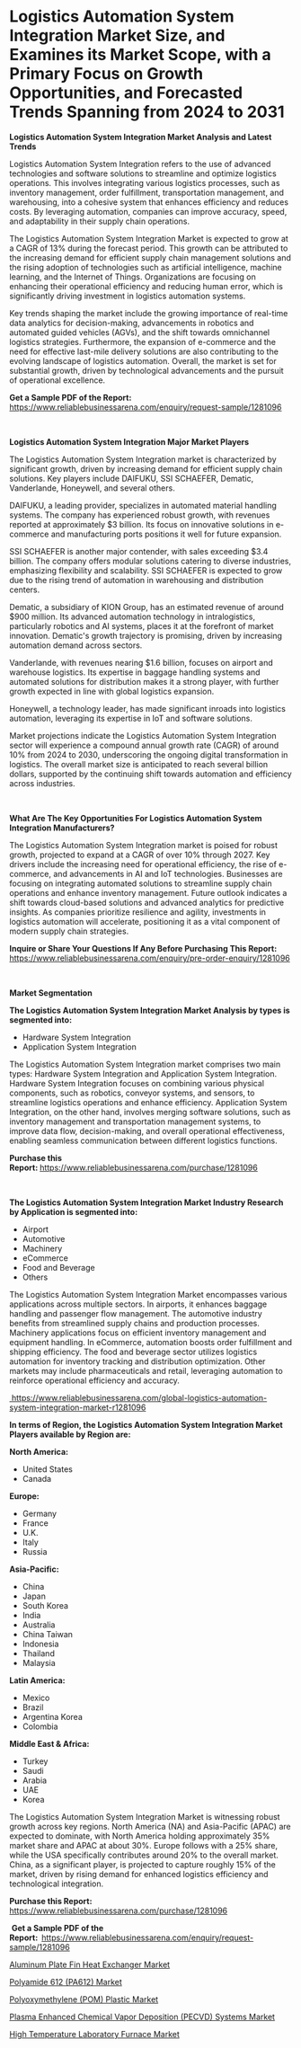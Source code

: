 <p><h1>Logistics Automation System Integration Market Size, and Examines its Market Scope, with a Primary Focus on Growth Opportunities, and Forecasted Trends Spanning from 2024 to 2031</h1></p><p><strong>Logistics Automation System Integration Market Analysis and Latest Trends</strong></p>
<p><p>Logistics Automation System Integration refers to the use of advanced technologies and software solutions to streamline and optimize logistics operations. This involves integrating various logistics processes, such as inventory management, order fulfillment, transportation management, and warehousing, into a cohesive system that enhances efficiency and reduces costs. By leveraging automation, companies can improve accuracy, speed, and adaptability in their supply chain operations.</p><p>The Logistics Automation System Integration Market is expected to grow at a CAGR of 13% during the forecast period. This growth can be attributed to the increasing demand for efficient supply chain management solutions and the rising adoption of technologies such as artificial intelligence, machine learning, and the Internet of Things. Organizations are focusing on enhancing their operational efficiency and reducing human error, which is significantly driving investment in logistics automation systems. </p><p>Key trends shaping the market include the growing importance of real-time data analytics for decision-making, advancements in robotics and automated guided vehicles (AGVs), and the shift towards omnichannel logistics strategies. Furthermore, the expansion of e-commerce and the need for effective last-mile delivery solutions are also contributing to the evolving landscape of logistics automation. Overall, the market is set for substantial growth, driven by technological advancements and the pursuit of operational excellence.</p></p>
<p><strong>Get a Sample PDF of the Report:&nbsp;</strong> <a href="https://www.reliablebusinessarena.com/enquiry/request-sample/1281096?utm_campaign=1174&utm_medium=2&utm_source=Github&utm_content=ia&utm_term=30092024&utm_id=logistics-automation-system-integration">https://www.reliablebusinessarena.com/enquiry/request-sample/1281096</a></p>
<p>&nbsp;</p>
<p><strong>Logistics Automation System Integration Major Market Players</strong></p>
<p><p>The Logistics Automation System Integration market is characterized by significant growth, driven by increasing demand for efficient supply chain solutions. Key players include DAIFUKU, SSI SCHAEFER, Dematic, Vanderlande, Honeywell, and several others.</p><p>DAIFUKU, a leading provider, specializes in automated material handling systems. The company has experienced robust growth, with revenues reported at approximately $3 billion. Its focus on innovative solutions in e-commerce and manufacturing ports positions it well for future expansion.</p><p>SSI SCHAEFER is another major contender, with sales exceeding $3.4 billion. The company offers modular solutions catering to diverse industries, emphasizing flexibility and scalability. SSI SCHAEFER is expected to grow due to the rising trend of automation in warehousing and distribution centers.</p><p>Dematic, a subsidiary of KION Group, has an estimated revenue of around $900 million. Its advanced automation technology in intralogistics, particularly robotics and AI systems, places it at the forefront of market innovation. Dematic's growth trajectory is promising, driven by increasing automation demand across sectors.</p><p>Vanderlande, with revenues nearing $1.6 billion, focuses on airport and warehouse logistics. Its expertise in baggage handling systems and automated solutions for distribution makes it a strong player, with further growth expected in line with global logistics expansion.</p><p>Honeywell, a technology leader, has made significant inroads into logistics automation, leveraging its expertise in IoT and software solutions. </p><p>Market projections indicate the Logistics Automation System Integration sector will experience a compound annual growth rate (CAGR) of around 10% from 2024 to 2030, underscoring the ongoing digital transformation in logistics. The overall market size is anticipated to reach several billion dollars, supported by the continuing shift towards automation and efficiency across industries.</p></p>
<p>&nbsp;</p>
<p><strong>What Are The Key Opportunities For Logistics Automation System Integration Manufacturers?</strong></p>
<p><p>The Logistics Automation System Integration market is poised for robust growth, projected to expand at a CAGR of over 10% through 2027. Key drivers include the increasing need for operational efficiency, the rise of e-commerce, and advancements in AI and IoT technologies. Businesses are focusing on integrating automated solutions to streamline supply chain operations and enhance inventory management. Future outlook indicates a shift towards cloud-based solutions and advanced analytics for predictive insights. As companies prioritize resilience and agility, investments in logistics automation will accelerate, positioning it as a vital component of modern supply chain strategies.</p></p>
<p><strong>Inquire or Share Your Questions If Any Before Purchasing This Report:</strong> <a href="https://www.reliablebusinessarena.com/enquiry/pre-order-enquiry/1281096?utm_campaign=1174&utm_medium=2&utm_source=Github&utm_content=ia&utm_term=30092024&utm_id=logistics-automation-system-integration">https://www.reliablebusinessarena.com/enquiry/pre-order-enquiry/1281096</a></p>
<p>&nbsp;</p>
<p><strong>Market Segmentation</strong></p>
<p><strong>The Logistics Automation System Integration Market Analysis by types is segmented into:</strong></p>
<p><ul><li>Hardware System Integration</li><li>Application System Integration</li></ul></p>
<p><p>The Logistics Automation System Integration market comprises two main types: Hardware System Integration and Application System Integration. Hardware System Integration focuses on combining various physical components, such as robotics, conveyor systems, and sensors, to streamline logistics operations and enhance efficiency. Application System Integration, on the other hand, involves merging software solutions, such as inventory management and transportation management systems, to improve data flow, decision-making, and overall operational effectiveness, enabling seamless communication between different logistics functions.</p></p>
<p><strong>Purchase this Report:&nbsp;</strong><a href="https://www.reliablebusinessarena.com/purchase/1281096?utm_campaign=1174&utm_medium=2&utm_source=Github&utm_content=ia&utm_term=30092024&utm_id=logistics-automation-system-integration">https://www.reliablebusinessarena.com/purchase/1281096</a></p>
<p>&nbsp;</p>
<p><strong>The Logistics Automation System Integration Market Industry Research by Application is segmented into:</strong></p>
<p><ul><li>Airport</li><li>Automotive</li><li>Machinery</li><li>eCommerce</li><li>Food and Beverage</li><li>Others</li></ul></p>
<p><p>The Logistics Automation System Integration Market encompasses various applications across multiple sectors. In airports, it enhances baggage handling and passenger flow management. The automotive industry benefits from streamlined supply chains and production processes. Machinery applications focus on efficient inventory management and equipment handling. In eCommerce, automation boosts order fulfillment and shipping efficiency. The food and beverage sector utilizes logistics automation for inventory tracking and distribution optimization. Other markets may include pharmaceuticals and retail, leveraging automation to reinforce operational efficiency and accuracy.</p></p>
<p><a href="https://www.reliablebusinessarena.com/global-logistics-automation-system-integration-market-r1281096?utm_campaign=1174&utm_medium=2&utm_source=Github&utm_content=ia&utm_term=30092024&utm_id=logistics-automation-system-integration">&nbsp;https://www.reliablebusinessarena.com/global-logistics-automation-system-integration-market-r1281096</a></p>
<p><strong>In terms of Region, the Logistics Automation System Integration Market Players available by Region are:</strong></p>
<p>
    <p> <strong> North America: </strong>
        <ul>
            <li>United States</li>
            <li>Canada</li>
        </ul>
        </p> 
    <p> <strong> Europe: </strong>
        <ul>
            <li>Germany</li>
            <li>France</li>
            <li>U.K.</li>
            <li>Italy</li>
            <li>Russia</li>
        </ul>
        </p> 
    <p> <strong> Asia-Pacific: </strong>
        <ul>
            <li>China</li>
            <li>Japan</li>
            <li>South Korea</li>
            <li>India</li>
            <li>Australia</li>
            <li>China Taiwan</li>
            <li>Indonesia</li>
            <li>Thailand</li>
            <li>Malaysia</li>
        </ul>
        </p> 
    <p> <strong> Latin America: </strong>
        <ul>
            <li>Mexico</li>
            <li>Brazil</li>
            <li>Argentina Korea</li>
            <li>Colombia</li>
        </ul>
        </p> 
    <p> <strong> Middle East & Africa: </strong>
        <ul>
            <li>Turkey</li>
            <li>Saudi</li>
            <li>Arabia</li>
            <li>UAE</li>
            <li>Korea</li>
        </ul>
    </p>
    </p>
<p><p>The Logistics Automation System Integration Market is witnessing robust growth across key regions. North America (NA) and Asia-Pacific (APAC) are expected to dominate, with North America holding approximately 35% market share and APAC at about 30%. Europe follows with a 25% share, while the USA specifically contributes around 20% to the overall market. China, as a significant player, is projected to capture roughly 15% of the market, driven by rising demand for enhanced logistics efficiency and technological integration.</p></p>
<p><strong>Purchase this Report: </strong><a href="https://www.reliablebusinessarena.com/purchase/1281096?utm_campaign=1174&utm_medium=2&utm_source=Github&utm_content=ia&utm_term=30092024&utm_id=logistics-automation-system-integration">https://www.reliablebusinessarena.com/purchase/1281096</a></p>
<p>&nbsp;<strong>Get a Sample PDF of the Report:&nbsp;&nbsp;</strong><a href="https://www.reliablebusinessarena.com/enquiry/request-sample/1281096?utm_campaign=1174&utm_medium=2&utm_source=Github&utm_content=ia&utm_term=30092024&utm_id=logistics-automation-system-integration">https://www.reliablebusinessarena.com/enquiry/request-sample/1281096</a></p>
<p><strong></strong></p>
<p><p><a href="https://www.linkedin.com/pulse/aluminum-plate-fin-heat-exchanger-market-emerging-trends-future-etjse?utm_campaign=1174&utm_medium=2&utm_source=Github&utm_content=ia&utm_term=30092024&utm_id=logistics-automation-system-integration">Aluminum Plate Fin Heat Exchanger Market</a></p><p><a href="https://issuu.com/reportprime-2/docs/polyamide-612-pa612-market-size-203_18f608b575d620?utm_campaign=1174&utm_medium=2&utm_source=Github&utm_content=ia&utm_term=30092024&utm_id=logistics-automation-system-integration">Polyamide 612 (PA612) Market</a></p><p><a href="https://issuu.com/reportprime-2/docs/polyoxymethylene-pom-plastic-market_3b9f373cfd3e31?utm_campaign=1174&utm_medium=2&utm_source=Github&utm_content=ia&utm_term=30092024&utm_id=logistics-automation-system-integration">Polyoxymethylene (POM) Plastic Market</a></p><p><a href="https://github.com/prosalinda88/Market-Research-Report-List-6/blob/main/plasma-enhanced-chemical-vapor-deposition-pecvd-systems-market.md?utm_campaign=1174&utm_medium=2&utm_source=Github&utm_content=ia&utm_term=30092024&utm_id=logistics-automation-system-integration">Plasma Enhanced Chemical Vapor Deposition (PECVD) Systems Market</a></p><p><a href="https://www.linkedin.com/pulse/high-temperature-laboratory-furnace-industry-insights-report-c16ue?utm_campaign=1174&utm_medium=2&utm_source=Github&utm_content=ia&utm_term=30092024&utm_id=logistics-automation-system-integration">High Temperature Laboratory Furnace Market</a></p></p>